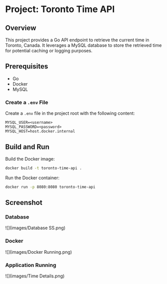 # Project: Toronto Time API

## Overview

This project provides a Go API endpoint to retrieve the current time in Toronto, Canada. It leverages a MySQL database to store the retrieved time for potential caching or logging purposes.

## Prerequisites

- Go
- Docker
- MySQL

### Create a `.env` File

Create a `.env` file in the project root with the following content:

```env
MYSQL_USER=<username>
MYSQL_PASSWORD=<password>
MYSQL_HOST=host.docker.internal
```

## Build and Run

Build the Docker image:

```bash
docker build -t toronto-time-api .
```

Run the Docker container:

```bash
docker run -p 8080:8080 toronto-time-api
```

## Screenshot

### Database 
![](images/Database SS.png)

### Docker 
![](images/Docker Running.png)

### Application Running 
![](images/Time Details.png)
